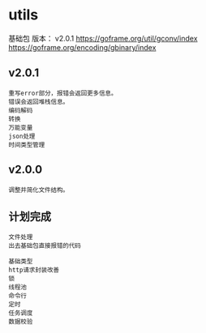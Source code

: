 # utils
基础包
版本： v2.0.1
https://goframe.org/util/gconv/index
https://goframe.org/encoding/gbinary/index

## v2.0.1
    重写error部分，报错会返回更多信息。
    错误会返回堆栈信息。
    编码解码
    转换
    万能变量
    json处理
    时间类型管理

## v2.0.0
    调整并简化文件结构。



## 计划完成
     
    文件处理
    出去基础包直接报错的代码
    
    基础类型
    http请求封装改善
    锁
    线程池
    命令行
    定时
    任务调度
    数据校验
    